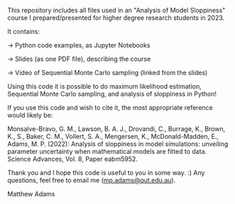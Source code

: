 This repository includes all files used in an "Analysis of Model Sloppiness" course I prepared/presented for higher degree research students in 2023.

It contains:

-> Python code examples, as Jupyter Notebooks

-> Slides (as one PDF file), describing the course

-> Video of Sequential Monte Carlo sampling (linked from the slides)

Using this code it is possible to do maximum likelihood estimation, Sequential Monte Carlo sampling, and analysis of sloppiness in Python!

If you use this code and wish to cite it, the most appropriate reference would likely be:

Monsalve-Bravo, G. M., Lawson, B. A. J., Drovandi, C., Burrage, K., Brown, K., S., Baker, C. M., Vollert, S. A., Mengersen, K., McDonald-Madden, E., Adams, M. P. (2022):
Analysis of sloppiness in model simulations: unveiling parameter uncertainty when mathematical models are fitted to data. Science Advances, Vol. 8, Paper eabm5952.

Thank you and I hope this code is useful to you in some way. :) Any questions, feel free to email me (mp.adams@qut.edu.au).

Matthew Adams
